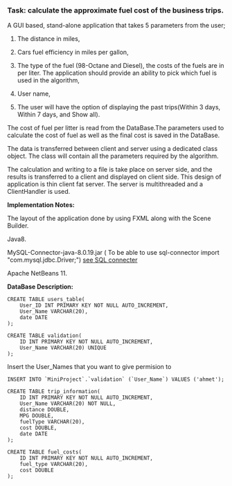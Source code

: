 ### Task: calculate the approximate fuel cost of the business trips.

A GUI based, stand-alone application that takes 5 parameters from the user; 

1. The distance in miles, 

2. Cars fuel efficiency in miles per gallon,

3. The type of the fuel (98-Octane and Diesel), the costs of the fuels are in per liter. The application should provide an ability to pick which fuel is used in the algorithm,

4. User name,

5. The user will have the option of displaying the past trips(Within 3 days, Within 7 days, and Show all).

The cost of fuel per litter is read from the DataBase.The parameters used to calculate the cost of fuel as well as the final cost is saved in the DataBase.

The data is transferred between client and server using a dedicated class object. The class will contain all the parameters required by the algorithm. 

The calculation and writing to a file is take place on server side, and the results is transferred to a client and displayed on client side. 
This design of application is thin client fat server.
The server is multithreaded and a ClientHandler is used.

**Implementation Notes:**

The layout of the application done by using FXML along with the Scene Builder.

Java8.

MySQL-Connector-java-8.0.19.jar ( To be able to use sql-connector import "com.mysql.jdbc.Driver;") [see SQL connecter](https://dev.mysql.com/downloads/connector/j/)

Apache NetBeans 11.

**DataBase Description:**

```
CREATE TABLE users_table(
	User_ID INT PRIMARY KEY NOT NULL AUTO_INCREMENT,
	User_Name VARCHAR(20),
	date DATE
);
```
```
CREATE TABLE validation(
	ID INT PRIMARY KEY NOT NULL AUTO_INCREMENT,
    User_Name VARCHAR(20) UNIQUE
);
```
Insert the User_Names that you want to give permision to
```
INSERT INTO `MiniProject`.`validation` (`User_Name`) VALUES ('ahmet');
```

```
CREATE TABLE trip_information(
	ID INT PRIMARY KEY NOT NULL AUTO_INCREMENT,
	User_Name VARCHAR(20) NOT NULL,
	distance DOUBLE,
	MPG DOUBLE,
	fuelType VARCHAR(20),
	cost DOUBLE,
	date DATE
);
```
```
CREATE TABLE fuel_costs(
	ID INT PRIMARY KEY NOT NULL AUTO_INCREMENT,
	fuel_type VARCHAR(20),
	cost DOUBLE
);
```



